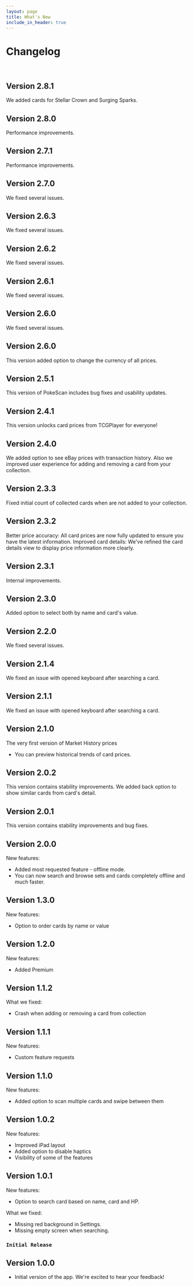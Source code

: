 ```yaml
---
layout: page
title: What's New
include_in_header: true
---
```


# Changelog
<br>

## Version 2.8.1
We added cards for Stellar Crown and Surging Sparks.

## Version 2.8.0
Performance improvements.

## Version 2.7.1
Performance improvements.

## Version 2.7.0
We fixed several issues.

## Version 2.6.3
We fixed several issues.

## Version 2.6.2
We fixed several issues.

## Version 2.6.1
We fixed several issues.

## Version 2.6.0
We fixed several issues.

## Version 2.6.0
This version added option to change the currency of all prices.

 ## Version 2.5.1
This version of PokeScan includes bug fixes and usability updates.

## Version 2.4.1
This version unlocks card prices from TCGPlayer for everyone!  

## Version 2.4.0
We added option to see eBay prices with transaction history. Also we improved user experience for adding and removing a card from your collection.

## Version 2.3.3
Fixed initial count of collected cards when are not added to your collection. 

## Version 2.3.2
Better price accuracy: All card prices are now fully updated to ensure you have the latest information.
Improved card details: We've refined the card details view to display price information more clearly.

## Version 2.3.1
Internal improvements.

## Version 2.3.0
Added option to select both by name and card's value.

## Version 2.2.0
We fixed several issues.

## Version 2.1.4
We fixed an issue with opened keyboard after searching a card.

## Version 2.1.1
We fixed an issue with opened keyboard after searching a card.

## Version 2.1.0
The very first version of Market History prices
- You can preview historical trends of card prices. 

## Version 2.0.2
This version contains stability improvements. We added back option to show similar cards from card's detail.

## Version 2.0.1
This version contains stability improvements and bug fixes.

## Version 2.0.0
New features:
- Added most requested feature - offline mode.
- You can now search and browse sets and cards completely offline and much faster.

## Version 1.3.0
New features:
- Option to order cards by name or value

## Version 1.2.0
New features:
- Added Premium 

## Version 1.1.2
What we fixed:
- Crash when adding or removing a card from collection

## Version 1.1.1
New features:
- Custom feature requests

## Version 1.1.0
New features:
- Added option to scan multiple cards and swipe between them

## Version 1.0.2
New features:
- Improved iPad layout
- Added option to disable haptics
- Visibility of some of the features

## Version 1.0.1
New features:
- Option to search card based on name, card and HP.

What we fixed:
- Missing red background in Settings.
- Missing empty screen when searching.

### `Initial Release`
## Version 1.0.0
- Initial version of the app. We're excited to hear your feedback!

<br>
